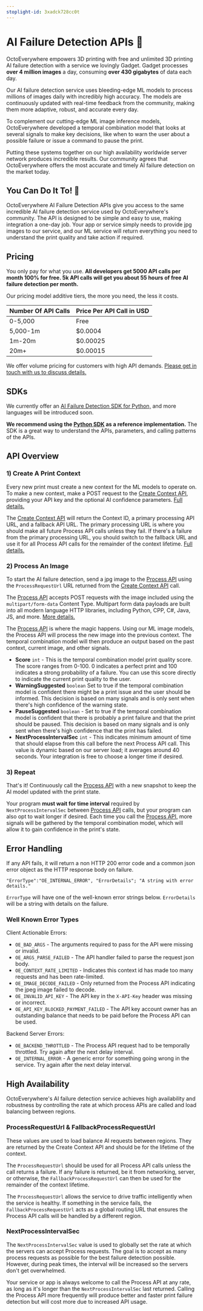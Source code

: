```yaml
---
stoplight-id: 3xadck728cc0t
---
```


# AI Failure Detection APIs 🤖

OctoEverywhere empowers 3D printing with free and unlimited 3D printing AI failure detection with a service we lovingly Gadget. Gadget processes **over 4 million images** a day, consuming **over 430 gigabytes** of data each day.

Our AI failure detection service uses bleeding-edge ML models to process millions of images daily with incredibly high accuracy. The models are continuously updated with real-time feedback from the community, making them more adaptive, robust, and accurate every day. 

To complement our cutting-edge ML image inference models, OctoEverywhere developed a temporal combination model that looks at several signals to make key decisions, like when to warn the user about a possible failure or issue a command to pause the print.

Putting these systems together on our high availability worldwide server network produces incredible results. Our community agrees that OctoEverywhere offers the most accurate and timely AI failure detection on the market today.

## You Can Do It To! 🚀

OctoEverywhere AI Failure Detection APIs give you access to the same incredible AI failure detection service used by OctoEverywhere's community. The API is designed to be simple and easy to use, making integration a one-day job. Your app or service simply needs to provide jpg images to our service, and our ML service will return everything you need to understand the print quality and take action if required.

## Pricing 

You only pay for what you use. **All developers get 5000 API calls per month 100% for free. 5k API calls will get you about 55 hours of free AI failure detection per month.** 

Our pricing model additive tiers, the more you need, the less it costs.


Number Of API Calls | Price Per API Call in USD
---------|---------
0-5,000 | Free
5,000-1m | $0.0004
1m-20m |  $0.00025
20m+ | $0.00015



We offer volume pricing for customers with high API demands. [Please get in touch with us to discuss details.](https://octoeverywhere.com/support?source=dev_docs_ai_failure_detection)

## SDKs

We currently offer an [AI Failure Detection SDK for Python,](https://github.com/OctoEverywhere/Gadget-Python-Sdk) and more languages will be introduced soon.

**We recommend using the [Python SDK](https://github.com/OctoEverywhere/Gadget-Python-Sdk/blob/main/gadgetsdk/_gadgetinspectionsession.py) as a reference implementation.** The SDK is a great way to understand the APIs, parameters, and calling patterns of the APIs.

## API Overview

### 1) Create A Print Context

Every new print must create a new context for the ML models to operate on. To make a new context, make a POST request to the [Create Context API](https://octoeverywhere.stoplight.io/docs/octoeverywhere-api-docs/sd17hl8caalt1-create-context), providing your API key and the optional AI confidence parameters. [Full details.](https://octoeverywhere.stoplight.io/docs/octoeverywhere-api-docs/sd17hl8caalt1-create-context)

The [Create Context API](https://octoeverywhere.stoplight.io/docs/octoeverywhere-api-docs/sd17hl8caalt1-create-context) will return the Context ID, a primary processing API URL, and a fallback API URL. The primary processing URL is where you should make all future Process API calls unless they fail. If there's a failure from the primary processing URL, you should switch to the fallback URL and use it for all Process API calls for the remainder of the context lifetime. [Full details.](https://octoeverywhere.stoplight.io/docs/octoeverywhere-api-docs/sd17hl8caalt1-create-context)

### 2) Process An Image

To start the AI failure detection, send a jpg image to the [Process API](https://octoeverywhere.stoplight.io/docs/octoeverywhere-api-docs/ck1qrradzvhim-process-api) using the `ProcessRequestUrl` URL returned from the [Create Context API](https://octoeverywhere.stoplight.io/docs/octoeverywhere-api-docs/sd17hl8caalt1-create-context) call. 

The [Process API](https://octoeverywhere.stoplight.io/docs/octoeverywhere-api-docs/ck1qrradzvhim-process-api) accepts POST requests with the image included using the `multipart/form-data` Content Type. Multipart form data payloads are built into all modern language HTTP libraries, including Python, CPP, C#, Java, JS, and more. [More details.]()

The [Process API](https://octoeverywhere.stoplight.io/docs/octoeverywhere-api-docs/ck1qrradzvhim-process-api) is where the magic happens. Using our ML image models, the Process API will process the new image into the previous context. The temporal combination model will then produce an output based on the past context, current image, and other signals.   

- **Score** `int` - This is the temporal combination model print quality score. The score ranges from 0-100. 0 indicates a perfect print and 100 indicates a strong probability of a failure. You can use this score directly to indicate the current print quality to the user.
- **WarningSuggested** `boolean` Set to true if the temporal combination model is confident there might be a print issue and the user should be informed. This decision is based on many signals and is only sent when there's high confidence of the warning state.
- **PauseSuggested** `boolean` - Set to true if the temporal combination model is confident that there is probably a print failure and that the print should be paused. This decision is based on many signals and is only sent when there's high confidence that the print has failed.
- **NextProcessIntervalSec** `int` - This indicates minimum amount of time that should elapse from this call before the next Process API call. This value is dynamic based on our server load; it averages around 40 seconds. Your integration is free to choose a longer time if desired.

### 3) Repeat

That's it! Continuously call the [Process API](https://octoeverywhere.stoplight.io/docs/octoeverywhere-api-docs/ck1qrradzvhim-process-api) with a new snapshot to keep the AI model updated with the print state. 

Your program **must wait for time interval** required by `NextProcessIntervalSec` between [Process API](https://octoeverywhere.stoplight.io/docs/octoeverywhere-api-docs/ck1qrradzvhim-process-api) calls, but your program can also opt to wait longer if desired. Each time you call the [Process API,](https://octoeverywhere.stoplight.io/docs/octoeverywhere-api-docs/ck1qrradzvhim-process-api) more signals will be gathered by the temporal combination model, which will allow it to gain confidence in the print's state.

## Error Handling

If any API fails, it will return a non HTTP 200 error code and a common json error object as the HTTP response body on failure.

`"ErrorType":"OE_INTERNAL_ERROR", "ErrorDetails"; "A string with error details."`

`ErrorType` will have one of the well-known error strings below. `ErrorDetails` will be a string with details on the failure.

### Well Known Error Types

Client Actionable Errors:

- `OE_BAD_ARGS` - The arguments required to pass for the API were missing or invalid.
- `OE_ARGS_PARSE_FAILED` - The API handler failed to parse the request json body.
- `OE_CONTEXT_RATE_LIMITED` - Indicates this context id has made too many requests and has been rate-limited.
- `OE_IMAGE_DECODE_FAILED` - Only returned from the Process API indicating the jpeg image failed to decode.
- `OE_INVALID_API_KEY` - The API key in the `X-API-Key` header was missing or incorrect.
- `OE_API_KEY_BLOCKED_PAYMENT_FAILED` - The API key account owner has an outstanding balance that needs to be paid before the Process API can be used.

Backend Server Errors:


- `OE_BACKEND_THROTTLED` - The Process API request had to be temporally throttled. Try again after the next delay interval.
- `OE_INTERNAL_ERROR` - A generic error for something going wrong in the service. Try again after the next delay interval.


## High Availability

OctoEverywhere's AI failure detection service achieves high availability and robustness by controlling the rate at which process APIs are called and load balancing between regions.

### ProcessRequestUrl & FallbackProcessRequestUrl

These values are used to load balance AI requests between regions. They are returned by the Create Context API and should be for the lifetime of the context. 

The `ProcessRequestUrl` should be used for all Process API calls unless the call returns a failure. If any failure is returned, be it from networking, server, or otherwise, the `FallbackProcessRequestUrl` can then be used for the remainder of the context lifetime.

The `ProcessRequestUrl` allows the service to drive traffic intelligently when the service is healthy. If something in the service fails, the `FallbackProcessRequestUrl` acts as a global routing URL that ensures the Process API calls will be handled by a different region.


### NextProcessIntervalSec

The `NextProcessIntervalSec` value is used to globally set the rate at which the servers can accept Process requests. The goal is to accept as many process requests as possible for the best failure detection possible. However, during peak times, the interval will be increased so the servers don't get overwhelmed.

Your service or app is always welcome to call the Process API at any rate, as long as it's longer than the `NextProcessIntervalSec` last returned. Calling the Process API more frequently will produce better and faster print failure detection but will cost more due to increased API usage.



